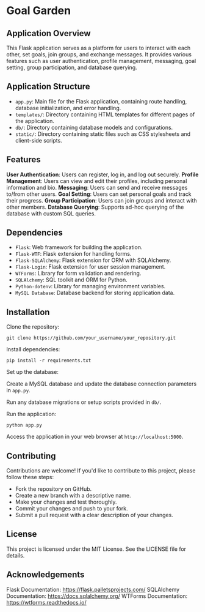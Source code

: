 # Goal Garden

## Application Overview

This Flask application serves as a platform for users to interact with each other, set goals, join groups, and exchange messages. It provides various features such as user authentication, profile management, messaging, goal setting, group participation, and database querying.

## Application Structure

- `app.py`: Main file for the Flask application, containing route handling, database initialization, and error handling.
- `templates/`: Directory containing HTML templates for different pages of the application.
- `db/`: Directory containing database models and configurations.
- `static/`: Directory containing static files such as CSS stylesheets and client-side scripts.

## Features

**User Authentication**: Users can register, log in, and log out securely.
**Profile Management**: Users can view and edit their profiles, including personal information and bio.
**Messaging**: Users can send and receive messages to/from other users.
**Goal Setting**: Users can set personal goals and track their progress.
**Group Participation**: Users can join groups and interact with other members.
**Database Querying**: Supports ad-hoc querying of the database with custom SQL queries.

## Dependencies

- `Flask`: Web framework for building the application.
- `Flask-WTF`: Flask extension for handling forms.
- `Flask-SQLAlchemy`: Flask extension for ORM with SQLAlchemy.
- `Flask-Login`: Flask extension for user session management.
- `WTForms`: Library for form validation and rendering.
- `SQLAlchemy`: SQL toolkit and ORM for Python.
- `Python-dotenv`: Library for managing environment variables.
- `MySQL Database`: Database backend for storing application data.

## Installation

Clone the repository:
```
git clone https://github.com/your_username/your_repository.git
```
Install dependencies:
```
pip install -r requirements.txt
```

Set up the database:

Create a MySQL database and update the database connection parameters in `app.py`.

Run any database migrations or setup scripts provided in `db/`.

Run the application:
```
python app.py
```
Access the application in your web browser at `http://localhost:5000`.

## Contributing

Contributions are welcome! If you'd like to contribute to this project, please follow these steps:

- Fork the repository on GitHub.
- Create a new branch with a descriptive name.
- Make your changes and test thoroughly.
- Commit your changes and push to your fork.
- Submit a pull request with a clear description of your changes.

## License

This project is licensed under the MIT License. See the LICENSE file for details.

## Acknowledgements

Flask Documentation: https://flask.palletsprojects.com/
SQLAlchemy Documentation: https://docs.sqlalchemy.org/
WTForms Documentation: https://wtforms.readthedocs.io/
